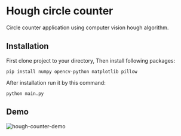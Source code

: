 # Hough circle counter
Circle counter application using computer vision hough algorithm.

## Installation

First clone project to your directory, Then install following packages:

    pip install numpy opencv-python matplotlib pillow

After installation run it by this command:

    python main.py

## Demo

![hough-counter-demo](https://user-images.githubusercontent.com/22914652/133030972-395a9b71-da7b-45e2-93d4-db14d1708989.png)
